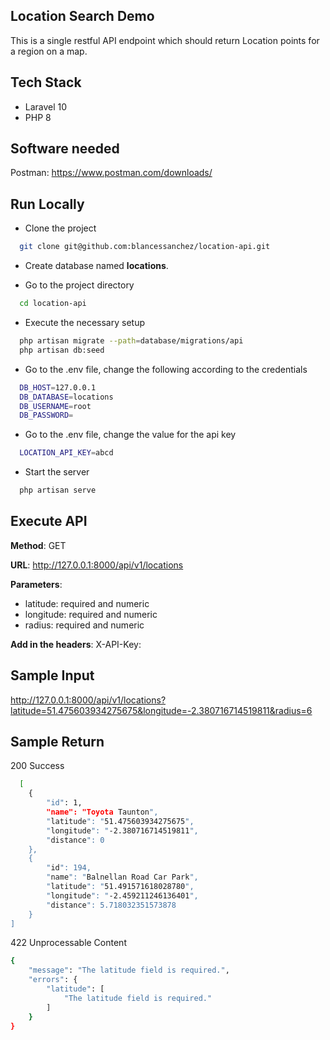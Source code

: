 
## Location Search Demo

This is a single restful API endpoint which should return Location points for a region on a map.

## Tech Stack

- Laravel 10
- PHP 8

## Software needed

Postman: https://www.postman.com/downloads/
## Run Locally

- Clone the project

```bash
  git clone git@github.com:blancessanchez/location-api.git
```

- Create database named **locations**.

- Go to the project directory

```bash
  cd location-api
```

- Execute the necessary setup

```bash
  php artisan migrate --path=database/migrations/api
  php artisan db:seed
```

- Go to the .env file, change the following according to the credentials

```bash
  DB_HOST=127.0.0.1
  DB_DATABASE=locations
  DB_USERNAME=root
  DB_PASSWORD=
```
- Go to the .env file, change the value for the api key

```bash
  LOCATION_API_KEY=abcd
```

- Start the server

```bash
  php artisan serve
```

## Execute API

**Method**: GET

**URL**: http://127.0.0.1:8000/api/v1/locations

**Parameters**:
  - latitude: required and numeric
  - longitude: required and numeric
  - radius: required and numeric

**Add in the headers**:
X-API-Key: <api-key-value>

## Sample Input

http://127.0.0.1:8000/api/v1/locations?latitude=51.475603934275675&longitude=-2.380716714519811&radius=6

## Sample Return

200 Success

```bash
  [
    {
        "id": 1,
        "name": "Toyota Taunton",
        "latitude": "51.475603934275675",
        "longitude": "-2.380716714519811",
        "distance": 0
    },
    {
        "id": 194,
        "name": "Balnellan Road Car Park",
        "latitude": "51.491571618028780",
        "longitude": "-2.459211246136401",
        "distance": 5.718032351573878
    }
]
```

422 Unprocessable Content

```bash
{
    "message": "The latitude field is required.",
    "errors": {
        "latitude": [
            "The latitude field is required."
        ]
    }
}
```

